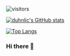 ![visitors](https://visitor-badge.glitch.me/badge?page_id=duhnlic.duhnlic)

[![duhnlic's GitHub stats](https://github-readme-stats.vercel.app/api?username=duhnlic&theme=nightowl&show_icons=true)](https://github.com/duhnlic/github-readme-stats)

[![Top Langs](https://github-readme-stats.vercel.app/api/top-langs/?username=duhnlic&layout=compact&theme=nightowl&show_icons=true)](https://github.com/duhnlic/github-readme-stats)


### Hi there 👋

<!--
**duhnlic/duhnlic** is a ✨ _special_ ✨ repository because its `README.md` (this file) appears on your GitHub profile.

Here are some ideas to get you started:

- 🔭 I’m currently working on ...
- 🌱 I’m currently learning ...
- 👯 I’m looking to collaborate on ...
- 🤔 I’m looking for help with ...
- 💬 Ask me about ...
- 📫 How to reach me: ...
- 😄 Pronouns: ...
- ⚡ Fun fact: ...
-->
